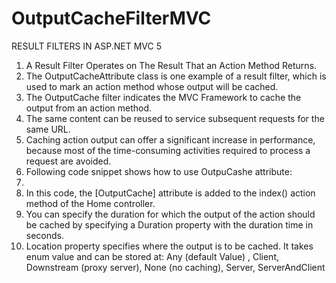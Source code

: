# OutputCacheFilterMVC
RESULT FILTERS IN ASP.NET MVC 5
1.	A Result Filter Operates on The Result That an Action Method Returns.
2.	The OutputCacheAttribute class is one example of a result filter, which is used to mark an action method whose output will be cached.
3.	The OutputCache filter indicates the MVC Framework to cache the output from an action method.
4.	The same content can be reused to service subsequent requests for the same URL.
5.	Caching action output can offer a significant increase in performance, because most of the time-consuming activities required to process a request are avoided.
6.	Following code snippet shows how to use OutpuCashe attribute:
7.	
8.	In this code, the [OutputCache] attribute is added to the index() action method of the Home controller.
9.	You can specify the duration for which the output of the action should be cached by specifying a Duration property with the duration time in seconds.
10.	Location property specifies where the output is to be cached. It takes enum value and can be stored at:
Any (default Value) , Client, Downstream (proxy server), None (no caching), Server, ServerAndClient
